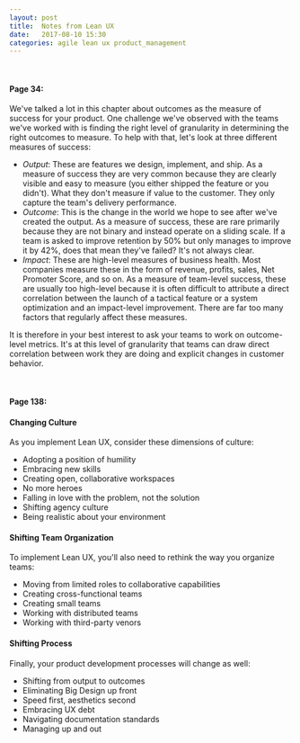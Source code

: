 ```yaml
---
layout: post
title:  Notes from Lean UX
date:   2017-08-10 15:30
categories: agile lean ux product_management
---
```


<br>

#### Page 34: ###

We've talked a lot in this chapter about outcomes as the measure of success for your product. One challenge we've observed with the teams we've worked with is finding the right level of granularity in determining the right outcomes to measure. To help with that, let's look at three different measures of success:

* _Output_: These are features we design, implement, and ship. As a measure of success they are very common because they are clearly visible and easy to measure (you either shipped the feature or you didn't). What they don't measure if value to the customer. They only capture the team's delivery performance.
* _Outcome_: This is the change in the world we hope to see after we've created the output. As a measure of success, these are rare primarily because they are not binary and instead operate on a sliding scale. If a team is asked to improve retention by 50% but only manages to improve it by 42%, does that mean they've failed? It's not always clear.
* _Impact_: These are high-level measures of business health. Most companies measure these in the form of revenue, profits, sales, Net Promoter Score, and so on. As a measure of team-level success, these are usually too high-level because it is often difficult to attribute a direct correlation between the launch of a tactical feature or a system optimization and an impact-level improvement. There are far too many factors that regularly affect these measures. 

It is therefore in your best interest to ask your teams to work on outcome-level metrics. It's at this level of granularity that teams can draw direct correlation between work they are doing and explicit changes in customer behavior.

<br>

#### Page 138: ###

#### Changing Culture ###

As you implement Lean UX, consider these dimensions of culture:

* Adopting a position of humility
* Embracing new skills
* Creating open, collaborative workspaces
* No more heroes
* Falling in love with the problem, not the solution
* Shifting agency culture
* Being realistic about your environment

#### Shifting Team Organization ###

To implement Lean UX, you'll also need to rethink the way you organize teams:

* Moving from limited roles to collaborative capabilities
* Creating cross-functional teams
* Creating small teams
* Working with distributed teams
* Working with third-party venors

#### Shifting Process ###

Finally, your product development processes will change as well:

* Shifting from output to outcomes
* Eliminating Big Design up front
* Speed first, aesthetics second
* Embracing UX debt
* Navigating documentation standards
* Managing up and out

<br> 


